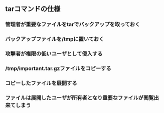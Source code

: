 ## tarコマンドの仕様
### 管理者が重要なファイルをtarでバックアップを取っておく

### バックアップファイルを/tmpに置いておく

### 攻撃者が権限の低いユーザとして侵入する

### /tmp/important.tar.gzファイルをコピーする

### コピーしたファイルを展開する

### ファイルは展開したユーザが所有者となり重要なファイルが閲覧出来てしまう